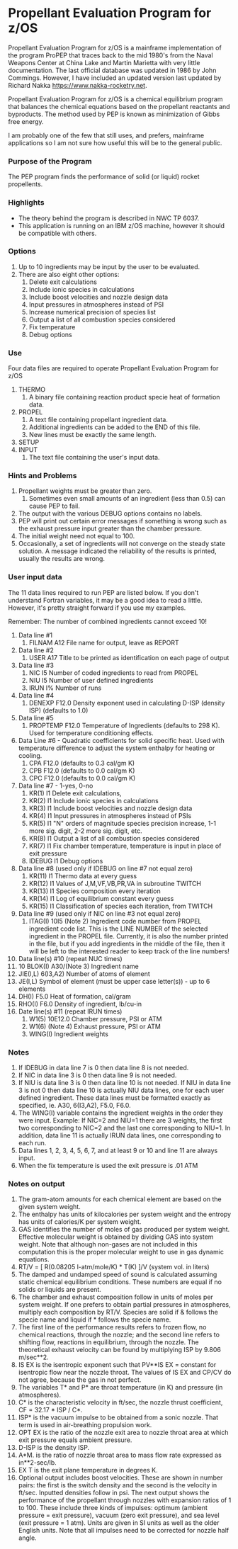 # Propellant Evaluation Program for z/OS
Propellant Evaluation Program for z/OS is a mainframe implementation of the program
ProPEP that traces back to the mid 1980's from the Naval Weapons Center at China Lake
and Martin Marietta with very little documentation.
The last official database was updated in 1986 by John Commings.
However, I have included an updated version last updated by
Richard Nakka https://www.nakka-rocketry.net.

Propellant Evaluation Program for z/OS is a chemical equilibrium program that
balances the chemical equations based on the propellant reactants and byproducts.
The method used by PEP is known as minimization of Gibbs free energy.

I am probably one of the few that still uses, and prefers, mainframe applications
so I am not sure how useful this will be to the general public.

### Purpose of the Program
The PEP program finds the performance of solid (or liquid) rocket propellents.

### Highlights
* The theory behind the program is described in NWC TP 6037.
* This application is running on an IBM z/OS machine, however it should be compatible with others.

### Options
1. Up to 10 ingredients may be input by the user to be evaluated.
2. There are also eight other options:
   1. Delete exit calculations
   2. Include ionic species in calculations
   3. Include boost velocities and nozzle design data
   4. Input pressures in atmospheres instead of PSI
   5. Increase numerical precision of species list
   6. Output a list of all combustion species considered
   7. Fix temperature
   8. Debug options

### Use
Four data files are required to operate Propellant Evaluation Program for z/OS
1. THERMO
   1. A binary file containing reaction product specie heat of formation data.
2. PROPEL
   1. A text file containing propellant ingredient data.
   2. Additional ingredients can be added to the END of this file.
   3. New lines must be exactly the same length.
3. SETUP
4. INPUT
   1. The text file containing the user's input data.

### Hints and Problems
1. Propellant weights must be greater than zero.
   1. Sometimes even small amounts of an ingredient (less than 0.5) can cause PEP to fail.
2. The output with the various DEBUG options contains no labels.
3. PEP will print out certain error messages if something is wrong such as the exhaust pressure input greater than the chamber pressure.
4. The initial weight need not equal to 100.
5. Occasionally, a set of ingredients will not converge on the steady state solution. A message indicated the reliability of the results is printed, usually the results are wrong.

### User input data
The 11 data lines required to run PEP are listed below.
If you don't understand Fortran variables, it may be a good idea to read a little. However, it's pretty straight forward if you use my examples.

Remember: The number of combined ingredients cannot exceed 10!
1. Data line #1
   1. FILNAM    A12   File name for output, leave as REPORT
2. Data line #2
   1. USER      A17   Title to be printed as identification on each page of output
3. Data line #3
   1. NIC       I5    Number of coded ingredients to read from PROPEL
   2. NIU       I5    Number of user defined ingredients
   3. IRUN      I%    Number of runs
4. Data line #4
   1. DENEXP    F12.0 Density exponent used in calculating D-ISP (density ISP) (defaults to 1.0)
5. Data line #5
   1. PROPTEMP  F12.0 Temperature of Ingredients (defaults to 298 K).  Used for temperature conditioning effects.
6. Data Line #6 - Quadratic coefficients for solid specific heat.  Used with temperature difference to adjust the system enthalpy for heating or cooling.
   1. CPA       F12.0 (defaults to 0.3 cal/gm K)
   2. CPB       F12.0 (defaults to 0.0 cal/gm K)
   3. CPC       F12.0 (defaults to 0.0 cal/gm K)
7. Data line #7 - 1-yes, 0-no
   1. KR(1)     I1    Delete exit calculations,
   2. KR(2)     I1    Include ionic species in calculations
   3. KR(3)     I1    Include boost velocities and nozzle design data
   4. KR(4)     I1    Input pressures in atmospheres instead of PSIs
   5. KR(5)     I1    "N" orders of magnitude species precision increase, 1-1 more sig. digit, 2-2 more sig. digit, etc.
   6. KR(8)     I1    Output a list of all combustion species considered
   7. KR(7)     I1    Fix chamber temperature, temperature is input in place of exit pressure
   8. IDEBUG    I1    Debug options
8. Data line #8 (used only if IDEBUG on line #7 not equal zero)
   1. KR(11)    I1    Thermo data at every guess
   2. KR(12)    I1    Values of J,M,VF,VB,PR,VA in subroutine TWITCH
   3. KR(13)    I1    Species composition every iteration
   4. KR(14)    I1    Log of equilibrium constant every guess
   5. KR(15)    I1    Classification of species each iteration, from TWITCH
9. Data line #9 (used only if NIC on line #3 not equal zero)
   1. ITAG(I)   10I5  (Note 2) Ingredient code number from PROPEL ingredient code list.  This is the LINE NUMBER of the selected ingredient in the PROPEL file.  Currently, it is also the number printed in the file, but if you add ingredients in the middle of the file, then it will be left to the interested reader to keep track of the line numbers!
10. Data line(s) #10 (repeat NUC times)
   1. 10 BLOK(I)    A30/(Note 3) Ingredient name
   2. JIE(I,L)      6(I3,A2)     Number of atoms of element
   3. JE(I,L)                    Symbol of element (must be upper case letter(s)) - up to 6 elements
   4. DH(I)         F5.0         Heat of formation, cal/gram
   5. RHO(I)        F6.0         Density of ingredient, lb/cu-in
11. Date line(s) #11 (repeat IRUN times)
    1. W1(5)        10E12.0     Chamber pressure, PSI or ATM
    2. W1(6)        (Note 4)    Exhaust pressure, PSI or ATM
    3. WING(I)                  Ingredient weights

### Notes
1. If IDEBUG in data line 7 is 0 then data line 8 is not needed.
2. If NIC in data line 3 is 0 then data line 9 is not needed.
3. If NIU is data line 3 is 0 then data line 10 is not needed. If NIU in data line 3 is not 0 then data line 10 is actually NIU data lines, one for each user defined ingredient.  These data lines must be formatted exactly as specified, ie.  A30, 6(I3,A2), F5.0, F6.0.
4. The WING(I) variable contains the ingredient weights in the order they were input.  Example:  If NIC=2 and NIU=1 there are 3 weights, the first two corresponding to NIC=2 and the last one corresponding to NIU=1.  In addition, data line 11 is actually IRUN data lines, one corresponding to each run.
5. Data lines 1, 2, 3, 4, 5, 6, 7, and at least 9 or 10 and line 11 are always input.
6. When the fix temperature is used the exit pressure is .01 ATM

### Notes on output
1. The gram-atom amounts for each chemical element are based on the given system weight.
2. The enthalpy has units of kilocalories per system weight and the entropy has units of calories/K per system weight.
3. GAS identifies the number of moles of gas produced per system weight. Effective molecular weight is obtained by dividing GAS into system weight.  Note that although non-gases are not included in this computation this is the proper molecular weight to use in gas dynamic equations.
4. RT/V = [ R(0.08205 l-atm/mole/K) * T(K) ]/V (system vol. in liters)
5. The damped and undamped speed of sound is calculated assuming static chemical equilibrium conditions. These numbers are equal if no solids or liquids are present.
6. The chamber and exhaust composition follow in units of moles per system weight.  If one prefers to obtain partial pressures in atmospheres, multiply each composition by RT/V.  Species are solid if & follows the specie name and liquid if * follows the specie name.
7. The first line of the performance results refers to frozen flow, no chemical reactions, through the nozzle; and the second line refers to shifting flow, reactions in equilibrium, through the nozzle.  The theoretical exhaust velocity can be found by multiplying ISP by 9.806 m/sec**2.
8. IS EX is the isentropic exponent such that PV**IS EX = constant for isentropic flow near the nozzle throat.  The values of IS EX and CP/CV do not agree, because the gas in not perfect.
9. The variables T* and P* are throat temperature (in K) and pressure (in atmospheres).
10. C* is the characteristic velocity in ft/sec, the nozzle thrust coefficient, CF = 32.17 * ISP / C*.
11. ISP* is the vacuum impulse to be obtained from a sonic nozzle. That term is used in air-breathing propulsion work.
12. OPT EX is the ratio of the nozzle exit area to nozzle throat area at which exit pressure equals ambient pressure.
13. D-ISP is the density ISP.
14. A*M. is the ratio of nozzle throat area to mass flow rate expressed as in**2-sec/lb.
15. EX T is the exit plane temperature in degrees K.
16. Optional output includes boost velocities. These are shown in number pairs:  the first is the switch density and the second is the velocity in ft/sec.  Inputted densities follow in psi.  The next output shows the performance of the propellant through nozzles with expansion ratios of 1 to 100.  These include three kinds of impulses:  optimum (ambient pressure = exit pressure), vacuum (zero exit pressure), and sea level (exit pressure = 1 atm). Units are given in SI units as well as the older English units. Note that all impulses need to be corrected for nozzle half angle.
